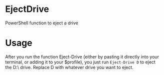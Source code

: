 # EjectDrive
PowerShell function to eject a drive

# Usage
After you run the function Eject-Drive (either by pasting it directly into your terminal, or adding it to your $profile), you just run ```Eject-Drive D``` to eject the D:\ drive. Replace D with whatever drive you want to eject.
